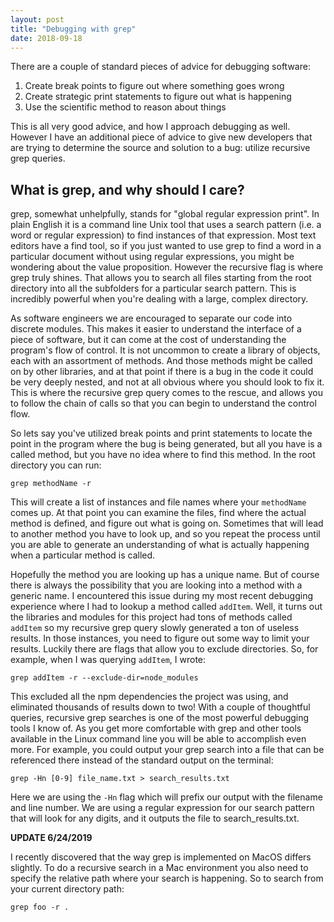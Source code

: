 ```yaml
---
layout: post
title: "Debugging with grep"
date: 2018-09-18
---
```


There are a couple of standard pieces of advice for debugging software:

1. Create break points to figure out where something goes wrong
2. Create strategic print statements to figure out what is happening
3. Use the scientific method to reason about things

This is all very good advice, and how I approach debugging as well. However I have an additional piece of advice to give new developers that are trying to determine the source and solution to a bug: utilize recursive grep queries.

## What is grep, and why should I care?

grep, somewhat unhelpfully, stands for "global regular expression print". In plain English it is a command line Unix tool that uses a search pattern (i.e. a word or regular expression) to find instances of that expression. Most text editors have a find tool, so if you just wanted to use grep to find a word in a particular document without using regular expressions, you might be wondering about the value proposition. However the recursive flag is where grep truly shines. That allows you to search all files starting from the root directory into all the subfolders for a particular search pattern. This is incredibly powerful when you're dealing with a large, complex directory.

As software engineers we are encouraged to separate our code into discrete modules. This makes it easier to understand the interface of a piece of software, but it can come at the cost of understanding the program's flow of control. It is not uncommon to create a library of objects, each with an assortment of methods. And those methods might be called on by other libraries, and at that point if there is a bug in the code it could be very deeply nested, and not at all obvious where you should look to fix it. This is where the recursive grep query comes to the rescue, and allows you to follow the chain of calls so that you can begin to understand the control flow.

So lets say you've utilized break points and print statements to locate the point in the program where the bug is being generated, but all you have is a called method, but you have no idea where to find this method. In the root directory you can run:

`grep methodName -r`

This will create a list of instances and file names where your `methodName` comes up. At that point you can examine the files, find where the actual method is defined, and figure out what is going on. Sometimes that will lead to another method you have to look up, and so you repeat the process until you are able to generate an understanding of what is actually happening when a particular method is called.

Hopefully the method you are looking up has a unique name. But of course there is always the possibility that you are looking into a method with a generic name. I encountered this issue during my most recent debugging experience where I had to lookup a method called `addItem`. Well, it turns out the libraries and modules for this project had tons of methods called `addItem` so my recursive grep query slowly generated a ton of useless results. In those instances, you need to figure out some way to limit your results. Luckily there are flags that allow you to exclude directories. So, for example, when I was querying `addItem`, I wrote:

`grep addItem -r --exclude-dir=node_modules`

This excluded all the npm dependencies the project was using, and eliminated thousands of results down to two! With a couple of thoughtful queries, recursive grep searches is one of the most powerful debugging tools I know of. As you get more comfortable with grep and other tools available in the Linux command line you will be able to accomplish even more. For example, you could output your grep search into a file that can be referenced there instead of the standard output on the terminal:

`grep -Hn [0-9] file_name.txt > search_results.txt`

Here we are using the `-Hn` flag which will prefix our output with the filename and line number. We are using a regular expression for our search pattern that will look for any digits, and it outputs the file to search_results.txt.

**UPDATE 6/24/2019**

I recently discovered that the way grep is implemented on MacOS differs slightly. To do a recursive search in a Mac environment you also need to specify the relative path where your search is happening. So to search from your current directory path:

`grep foo -r .`
